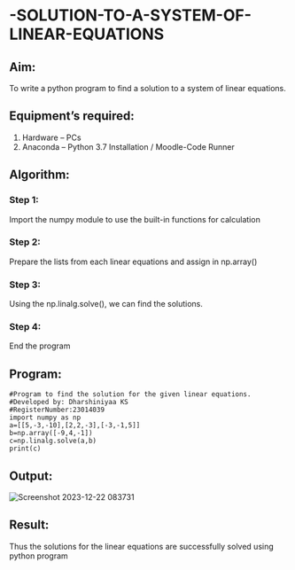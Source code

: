 # -SOLUTION-TO-A-SYSTEM-OF-LINEAR-EQUATIONS
## Aim:
To write a python program to find a solution to a system of linear equations.
## Equipment’s required:
1. 	Hardware – PCs
2. 	Anaconda – Python 3.7 Installation / Moodle-Code Runner
## Algorithm:
### Step 1: 
Import the numpy module to use the built-in functions for calculation
### Step 2: 
Prepare the lists from each linear equations and assign in np.array()
### Step 3: 
Using the np.linalg.solve(), we can find the solutions.
### Step 4: 
End the program
## Program:
```
#Program to find the solution for the given linear equations.
#Developed by: Dharshiniyaa KS
#RegisterNumber:23014039
import numpy as np
a=[[5,-3,-10],[2,2,-3],[-3,-1,5]]
b=np.array([-9,4,-1])
c=np.linalg.solve(a,b)
print(c)
```
## Output:
![Screenshot 2023-12-22 083731](https://github.com/ArchanaSharikalHarinarayanan/-SOLUTION-TO-A-SYSTEM-OF-LINEAR-EQUATIONS/assets/149560172/8c30be54-5740-443c-9db8-bb360fce4916)

## Result: 
Thus the solutions for the linear equations are successfully solved using python program

